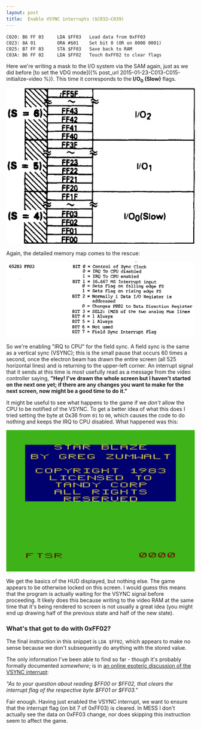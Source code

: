 ```yaml
---
layout: post
title:  Enable VSYNC interrupts ($C032—C039)
---
```


```
C020: B6 FF 03     LDA $FF03   Load data from 0xFF03
C023: 8A 01        ORA #$01    Set bit 0 (OR on 0000 0001)
C025: B7 FF 03     STA $FF03   Save back to RAM
C03A: B6 FF 02     LDA $FF02   Touch 0xFF02 to clear flags
```

Here we're writing a mask to the I/O system via the SAM again, just as we did before [to set the VDG mode]({% post_url 2015-01-23-C013-C015-initialize-video %}). This time it corresponds to the **I/O<sub>0</sub> (Slow)** flags.

![MC6883 I/O memory mapping](../images/MC6883_IO_FF00_to_FF5F.png)

Again, the detailed memory map comes to the rescue:

![CoCo Memory Map at 0xFF03](../images/CoCo_Memory_Map_FF03.png)

So we're enabling "IRQ to CPU" for the field sync. A field sync is the same as a vertical sync (VSYNC); this is the small pause that occurs 60 times a second, once the electron beam has drawn the entire screen (all 525 horizontal lines) and is returning to the upper-left corner. An interrupt signal that it sends at this time is most usefully read as a message from the video controller saying, **"Hey! I've drawn the whole screen but I haven't started on the next one yet; if there are any changes you want to make for the next screen, now might be a good time to do it."**

It might be useful to see what happens to the game if we *don't* allow the CPU to be notified of the VSYNC. To get a better idea of what this does I tried setting the byte at 0x36 from `01` to `00`, which causes the code to do nothing and keeps the IRQ to CPU disabled. What happened was this:

![What happens with IRQ to CPU disabled for vertical sync](../images/disabling_vsync_irq_to_cpu.png)

We get the basics of the HUD displayed, but nothing else. The game appears to be otherwise locked on this screen. I would guess this means that the program is actually waiting for the VSYNC signal before proceeding. It likely does this because writing to the video RAM at the same time that it's being rendered to screen is not usually a great idea (you might end up drawing half of the previous state and half of the new state).

### What's that got to do with 0xFF02?
The final instruction in this snippet is `LDA $FF02`, which appears to make no sense because we don't subsequently do anything with the stored value.

The only information I've been able to find so far - though it's probably formally documented *somewhere*; is in [an online esoteric discussion of the VSYNC interrupt](http://www.coco3.com/community/2010/02/vblank-and-hblank/):

*"As to your question about reading $FF00 or $FF02, that clears the interrupt flag of the respective byte $FF01 or $FF03."*

Fair enough. Having just enabled the VSYNC interrupt, we want to ensure that the interrupt flag (on bit 7 of 0xFF03) is cleared. In MESS I don't actually see the data on 0xFF03 change, nor does skipping this instruction seem to affect the game.
